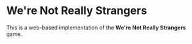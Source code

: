 # We're Not Really Strangers

This is a web-based implementation of the **We're Not Really Strangers** game.

